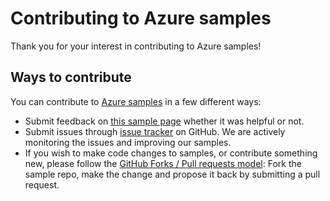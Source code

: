 # Contributing to Azure samples

Thank you for your interest in contributing to Azure samples!

## Ways to contribute

You can contribute to [Azure samples](https://github.com/Azure-Samples/cosmosdb-dotnet-create-cosmosdb-and-configure-for-high-availability) in a few different ways:

- Submit feedback on [this sample page](https://azure.microsoft.com/documentation/samples/cosmosdb-dotnet-create-cosmosdb-and-configure-for-high-availability/) whether it was helpful or not.  
- Submit issues through [issue tracker](https://github.com/Azure-Samples/cosmosdb-dotnet-create-cosmosdb-and-configure-for-high-availability/issues) on GitHub. We are actively monitoring the issues and improving our samples.
- If you wish to make code changes to samples, or contribute something new, please follow the [GitHub Forks / Pull requests model](https://help.github.com/articles/fork-a-repo/): Fork the sample repo, make the change and propose it back by submitting a pull request.